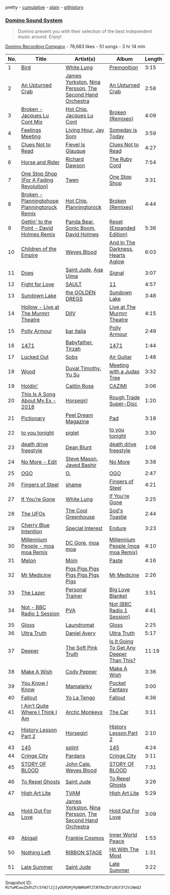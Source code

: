 pretty - [cumulative](/playlists/cumulative/2nSEYi9ueqDn2wxo1Tmceg.md) - [plain](/playlists/plain/2nSEYi9ueqDn2wxo1Tmceg) - [githistory](https://github.githistory.xyz/mackorone/spotify-playlist-archive/blob/main/playlists/plain/2nSEYi9ueqDn2wxo1Tmceg)

### [Domino Sound System](https://open.spotify.com/playlist/2nSEYi9ueqDn2wxo1Tmceg)

> Domino present you with their selection of the best independent music around\. Enjoy!

[Domino Recording Company](https://open.spotify.com/user/dominorecords) - 78,683 likes - 51 songs - 3 hr 14 min

| No. | Title | Artist(s) | Album | Length |
|---|---|---|---|---|
| 1 | [Bird](https://open.spotify.com/track/3VJ5OHIiVjvxj7vN3SlbFd) | [White Lung](https://open.spotify.com/artist/2iT2Fmot4VzWgdOTgp3j9M) | [Premonition](https://open.spotify.com/album/2GOtfNmU1wjE1JkTdL7ylu) | 3:15 |
| 2 | [An Upturned Crab](https://open.spotify.com/track/2calYgBpet9NKp97I5usOH) | [James Yorkston](https://open.spotify.com/artist/53aQwuzlyn4vxxUs6Edlqw), [Nina Persson](https://open.spotify.com/artist/4nHhXbMpzESguKp9QHap0c), [The Second Hand Orchestra](https://open.spotify.com/artist/452vqsM2fVxZN37P1BZEFh) | [An Upturned Crab](https://open.spotify.com/album/6vaoF0YRyE9kn4e3JuxH7l) | 2:58 |
| 3 | [Broken \- Jacques Lu Cont Mix](https://open.spotify.com/track/4Ovys7emm2gWoPUynSKJdS) | [Hot Chip](https://open.spotify.com/artist/37uLId6Z5ZXCx19vuruvv5), [Jacques Lu Cont](https://open.spotify.com/artist/4SINYGzldpKMExpCjseS9o) | [Broken \(Remixes\)](https://open.spotify.com/album/6ggsZZrmUNFR7NxPC8X9sN) | 4:09 |
| 4 | [Feelings Meeting](https://open.spotify.com/track/7yAWOJIWEbyWj9pHu2j9jD) | [Living Hour](https://open.spotify.com/artist/2Ho3J07GaGcCl2ePXnjEia), [Jay Som](https://open.spotify.com/artist/1wmiQ6ytATiGnJs6uFluKO) | [Someday is Today](https://open.spotify.com/album/5CnTQkaRdKn8NQ29Ig9gKe) | 3:59 |
| 5 | [Clues Not to Read](https://open.spotify.com/track/3lfC4A8X3cMyoHtj2FZazP) | [Fievel Is Glauque](https://open.spotify.com/artist/0aCjVhVSBUMVwo7WRrdLiJ) | [Clues Not to Read](https://open.spotify.com/album/3HKkf7w1vah6ikxOsfzGFr) | 4:27 |
| 6 | [Horse and Rider](https://open.spotify.com/track/3MTAL84biLO6aTXOuSPVvC) | [Richard Dawson](https://open.spotify.com/artist/0VeQgI9lzgoOMszAOq0iml) | [The Ruby Cord](https://open.spotify.com/album/4QwVU6l2cdR646QdT6z66i) | 7:54 |
| 7 | [One Stop Shop \(For A Fading Revolution\)](https://open.spotify.com/track/5aa6n3VZmDediYoN2x9ayw) | [Twen](https://open.spotify.com/artist/7iyWvxyp2SxGg3L66TmHbO) | [One Stop Shop](https://open.spotify.com/album/1r5vgUrqdgK4kYvddjEap9) | 3:31 |
| 8 | [Broken \- Planningtohope Planningtorock Remix](https://open.spotify.com/track/3FsRsRIbYeaJjL4Ubs1tXZ) | [Hot Chip](https://open.spotify.com/artist/37uLId6Z5ZXCx19vuruvv5), [Planningtorock](https://open.spotify.com/artist/7qHOphlWaJrfFa0BqpayDG) | [Broken \(Remixes\)](https://open.spotify.com/album/6ggsZZrmUNFR7NxPC8X9sN) | 4:44 |
| 9 | [Gettin' to the Point \- David Holmes Remix](https://open.spotify.com/track/1IvXWS35GRqrgO592lf0uq) | [Panda Bear](https://open.spotify.com/artist/1R84VlXnFFULOsWWV8IrCQ), [Sonic Boom](https://open.spotify.com/artist/4lBmxg4Z1e9NTDD05a2mhI), [David Holmes](https://open.spotify.com/artist/10kGEgP8MxhlfeA2tMinsL) | [Reset \(Expanded Edition\)](https://open.spotify.com/album/2NBfIDWmLkz0fZGl0993SK) | 5:36 |
| 10 | [Children of the Empire](https://open.spotify.com/track/75vW355BVk8wNjOqfrjfjo) | [Weyes Blood](https://open.spotify.com/artist/3Uqu1mEdkUJxPe7s31n1M9) | [And In The Darkness, Hearts Aglow](https://open.spotify.com/album/1hngVRZt95TrqPqXoJzQ4A) | 6:03 |
| 11 | [Does](https://open.spotify.com/track/08oX34sRjy7JlEgzfPVBF6) | [Saint Jude](https://open.spotify.com/artist/3xjaPchHHfcWBvkFtpejFh), [Aga Ujma](https://open.spotify.com/artist/3LSdhKfnqxaRzj5rzdOKRj) | [Signal](https://open.spotify.com/album/3bahlgCR0bNGq1pZX1GipN) | 3:07 |
| 12 | [Fight for Love](https://open.spotify.com/track/1LPQheJpIsG8rlUkCmZx2D) | [SAULT](https://open.spotify.com/artist/1uRxRKC7d9zwYGSRflTKDR) | [11](https://open.spotify.com/album/0e5GuQaryu1bLZL9Gk3hS8) | 4:57 |
| 13 | [Sundown Lake](https://open.spotify.com/track/6vIQCQ7RDSZR3bnSYFJcqU) | [the GOLDEN DREGS](https://open.spotify.com/artist/5HS4BCPnb2zYSwsmXunf8d) | [Sundown Lake](https://open.spotify.com/album/4G5DwjWXkJG8rXeXclTN0T) | 3:48 |
| 14 | [Hollow \- Live at The Murmrr Theatre](https://open.spotify.com/track/7CivBOUc92Q3P8N1CV9Cr2) | [DIIV](https://open.spotify.com/artist/4OrizGCKhOrW6iDDJHN9xd) | [Live at The Murmrr Theatre](https://open.spotify.com/album/6GUbAGnzdeiPqKivIk6FKu) | 4:15 |
| 15 | [Polly Armour](https://open.spotify.com/track/3ssIkCQAizo73SKYe66hfm) | [bar italia](https://open.spotify.com/artist/6tYmTHApvspl6KAgTfHjAY) | [Polly Armour](https://open.spotify.com/album/7n4OYjNT0lQQEhN4jalOq2) | 2:49 |
| 16 | [1471](https://open.spotify.com/track/1BVo3CqGJO3YMNeoK5Ihye) | [Babyfather](https://open.spotify.com/artist/3DmDJOQgrwlq8MxXGLeFvA), [Tirzah](https://open.spotify.com/artist/6f5lOlSFJw9K79gaNnmWAd) | [1471](https://open.spotify.com/album/6aazGhy1unBHW4nPE6uHlN) | 1:44 |
| 17 | [Lucked Out](https://open.spotify.com/track/5tIk9HI04FCiYFJqRFef5B) | [Sobs](https://open.spotify.com/artist/2gj35CRyiuvuJ5VzjkX52i) | [Air Guitar](https://open.spotify.com/album/5jsp54tvHgC19kstd5Kp42) | 1:48 |
| 18 | [Wood](https://open.spotify.com/track/3EyxbmvNxqvFLmqRMc5Caw) | [Duval Timothy](https://open.spotify.com/artist/4t5XnkAKxcaYcDXI726A4Y), [Yu Su](https://open.spotify.com/artist/69zPIMRgsZieOHFtHtvnj0) | [Meeting with a Judas Tree](https://open.spotify.com/album/2JEmFCOxEi8Onik59bRrMg) | 3:32 |
| 19 | [Holdin'](https://open.spotify.com/track/5dSWxM26UbHBsWOsix8qUp) | [Caitlin Rose](https://open.spotify.com/artist/41LGTx1fpA69G2ZAJKZntM) | [CAZIMI](https://open.spotify.com/album/3ujHcA736Nx4Y0WyxEprm7) | 3:06 |
| 20 | [This Is A Song About My Ex \- 2018](https://open.spotify.com/track/33662tWpqmbP4DkaGjYJVa) | [Horsegirl](https://open.spotify.com/artist/2FDvUb4YgyUPpmnm1ILPra) | [Rough Trade Super\-Disc](https://open.spotify.com/album/40oTuUuDxcivKZ1AbL3wME) | 1:20 |
| 21 | [Pictionary](https://open.spotify.com/track/2ZfAYnB8W6yWJLfu9LBzrF) | [Peel Dream Magazine](https://open.spotify.com/artist/0Un1afF0WG8Eh94e1NqOEd) | [Pad](https://open.spotify.com/album/61UBr10zTNnoeLy1cDPCIw) | 3:18 |
| 22 | [to you tonight](https://open.spotify.com/track/1P04sIZeFEFMCmxobEZJTj) | [piglet](https://open.spotify.com/artist/4AIvNjE7HJplcY1MxJplmP) | [to you tonight](https://open.spotify.com/album/07K6wKRrrRZIQMnElIeBi0) | 3:30 |
| 23 | [death drive freestyle](https://open.spotify.com/track/25xboCi9e1Qq24fSLRr5sO) | [Dean Blunt](https://open.spotify.com/artist/5CFSYjc0PAiQvndFjafabk) | [death drive freestyle](https://open.spotify.com/album/4y3BL2sHzjFperyYcD1Qa9) | 1:08 |
| 24 | [No More \- Edit](https://open.spotify.com/track/1EVjpQLLO19e7PYmZAlR2S) | [Steve Mason](https://open.spotify.com/artist/4ieS1hHc74D9RXhkyoriDU), [Javed Bashir](https://open.spotify.com/artist/5diMmmNkRVfgUnXJrzXzjZ) | [No More](https://open.spotify.com/album/1PsR8yp7LUlHti7lu5HFK1) | 3:38 |
| 25 | [OGO](https://open.spotify.com/track/2Q1VAgngFlOUJs2ddabVZL) | [O.](https://open.spotify.com/artist/0R2UqQKBdSADXMN2Gx5CrB) | [OGO](https://open.spotify.com/album/49Q4hUEvJ1DSssouhOGsKV) | 2:47 |
| 26 | [Fingers of Steel](https://open.spotify.com/track/1v1jlj1qT3oDjozh5rOlC6) | [shame](https://open.spotify.com/artist/4IeWU3NYBI9mISFVhzXG8f) | [Fingers of Steel](https://open.spotify.com/album/0T2Qic0OPQrVJmyMAxhH4y) | 4:21 |
| 27 | [If You’re Gone](https://open.spotify.com/track/5tpxEm91YdiWHgoz0Dbsvm) | [White Lung](https://open.spotify.com/artist/2iT2Fmot4VzWgdOTgp3j9M) | [If You're Gone](https://open.spotify.com/album/26ercVmnLW5vBl7BBXfBD5) | 3:25 |
| 28 | [The UFOs](https://open.spotify.com/track/0YelrmfRhQDsqLShAJYlBl) | [The Cool Greenhouse](https://open.spotify.com/artist/3t1nM1F3Ynmt6Ft7ouWYmW) | [Sod's Toastie](https://open.spotify.com/album/2bGAzaSVCRSDuGDPWKWLH3) | 2:44 |
| 29 | [Cherry Blue Intention](https://open.spotify.com/track/2JrozyGS7r75L39rt3xoGx) | [Special Interest](https://open.spotify.com/artist/2CYTLJOt91YLe1JLStFu6m) | [Endure](https://open.spotify.com/album/7EU4Jf2J97Iamh3lwHCHy9) | 3:23 |
| 30 | [Millennium People \- moa moa Remix](https://open.spotify.com/track/5SaTna1a6NksKEhI3p33Pw) | [DC Gore](https://open.spotify.com/artist/6Z9iK220pst9ExbutivPI6), [moa moa](https://open.spotify.com/artist/1VC1fSNmQ7dzRFMYlEuurc) | [Millennium People \(moa moa Remix\)](https://open.spotify.com/album/7GKR7Qb0JT5dv8QUCJZyGi) | 4:10 |
| 31 | [Melon](https://open.spotify.com/track/5734g7WLlFBFsRJoG2vw46) | [Moin](https://open.spotify.com/artist/3HKbW1X4Aj2RZU6ruh3a0e) | [Paste](https://open.spotify.com/album/6ovELXbM0sve6oZSU0SIeg) | 4:16 |
| 32 | [Mr Medicine](https://open.spotify.com/track/02xliGbqxFVQGRctSA7V1G) | [Pigs Pigs Pigs Pigs Pigs Pigs Pigs](https://open.spotify.com/artist/1F7QDWyZTLGzkyGLgFjEhU) | [Mr Medicine](https://open.spotify.com/album/0Ne4VAoUWMv7ZB8XR4KTKx) | 2:26 |
| 33 | [The Lazer](https://open.spotify.com/track/62r9v0y9TE0UAMhcb9Mlwd) | [Personal Trainer](https://open.spotify.com/artist/2zm5WsGFYihLD85ZTRcpoc) | [Big Love Blanket](https://open.spotify.com/album/2Ocda6SiIopqmd5rzT4SNl) | 3:51 |
| 34 | [Not \- BBC Radio 1 Session](https://open.spotify.com/track/70jr15kpcFlZAyJ8hotjIg) | [PVA](https://open.spotify.com/artist/2d2ElnqC2cMPp7zcSyv3yG) | [Not \(BBC Radio 1 Session\)](https://open.spotify.com/album/09LbxjE3uVSxeULrD0um98) | 4:41 |
| 35 | [Gloss](https://open.spotify.com/track/1oOBDH2gmnVY1ABieYuYXB) | [Laundromat](https://open.spotify.com/artist/4MyYqCvbqndRDqEqBzuHXm) | [Gloss](https://open.spotify.com/album/1XFeTBRv2lsIL6UBijuI76) | 2:25 |
| 36 | [Ultra Truth](https://open.spotify.com/track/2YxJlStqLuzxmRaE6S9K0s) | [Daniel Avery](https://open.spotify.com/artist/1EULJuDFWpZ9xg4YwtUGGt) | [Ultra Truth](https://open.spotify.com/album/5M6dgtsmCnatYzHCHVOAYX) | 5:17 |
| 37 | [Deeper](https://open.spotify.com/track/6XwMOx54frtlaAPFNQaotw) | [The Soft Pink Truth](https://open.spotify.com/artist/1TzvxOvPV19Pr7UiCne5Ei) | [Is It Going To Get Any Deeper Than This?](https://open.spotify.com/album/2qVmEJd2GUCtKd7QpC4Flc) | 11:19 |
| 38 | [Make A Wish](https://open.spotify.com/track/2s866YAOjnMqLb6iBPsYBM) | [Cody Pepper](https://open.spotify.com/artist/4PdvTDaTRycQZtT1JLU4Fh) | [Make A Wish](https://open.spotify.com/album/5Mgd7rlG2HPVOTaziV3Y9y) | 3:36 |
| 39 | [You Know I Know](https://open.spotify.com/track/6qHE3sYl2EEf48iTy1rdWG) | [Mamalarky](https://open.spotify.com/artist/2AWfnWrfFVhRPVX4JN9a6g) | [Pocket Fantasy](https://open.spotify.com/album/6UY5t9DTGGXtaGzEKlB59A) | 3:00 |
| 40 | [Fallout](https://open.spotify.com/track/2naiEwIGmT5whcaG6Vmn8B) | [Yo La Tengo](https://open.spotify.com/artist/5hAhrnb0Ch4ODwWu4tsbpi) | [Fallout](https://open.spotify.com/album/5xEDC9B8ohUyuoovW86zzX) | 4:36 |
| 41 | [I Ain’t Quite Where I Think I Am](https://open.spotify.com/track/1UwUhKmFxGKs59xiWO60Sx) | [Arctic Monkeys](https://open.spotify.com/artist/7Ln80lUS6He07XvHI8qqHH) | [The Car](https://open.spotify.com/album/2GROf0WKoP5Er2M9RXVNNs) | 3:11 |
| 42 | [History Lesson Part 2](https://open.spotify.com/track/4DGbJMzedFZAuT40Uq4NDC) | [Horsegirl](https://open.spotify.com/artist/2FDvUb4YgyUPpmnm1ILPra) | [History Lesson Part 2](https://open.spotify.com/album/7AURzANDD0wbB1oJvUNXUG) | 2:10 |
| 43 | [145](https://open.spotify.com/track/0wUndaDeaWfAu8cciHiHeR) | [splint](https://open.spotify.com/artist/0Z6cnp9tSe5ow5X0UrNYnu) | [145](https://open.spotify.com/album/5OaUvGQjXWK4R5CMhsP1Wt) | 4:24 |
| 44 | [Cringe City](https://open.spotify.com/track/6eAde3TAvl7fQRTbKVf96k) | [Pardans](https://open.spotify.com/artist/4G4h06yBNykvt3jutYtDSj) | [Cringe City](https://open.spotify.com/album/7HNCE4BPvH3KLMxJjEbRES) | 3:11 |
| 45 | [STORY OF BLOOD](https://open.spotify.com/track/0MtY5fVdx8fnPzqooOwok4) | [John Cale](https://open.spotify.com/artist/5MWBg16f5UYiaSlyVhzlIW), [Weyes Blood](https://open.spotify.com/artist/3Uqu1mEdkUJxPe7s31n1M9) | [STORY OF BLOOD](https://open.spotify.com/album/6voVkae1055milSYpRzzGc) | 7:31 |
| 46 | [To Repel Ghosts](https://open.spotify.com/track/2mkZJYJmjrLYFEWn7q5kLx) | [Saint Jude](https://open.spotify.com/artist/3xjaPchHHfcWBvkFtpejFh) | [To Repel Ghosts](https://open.spotify.com/album/06B3ihAJGFAeMbpAOJWtQn) | 3:26 |
| 47 | [High Art Lite](https://open.spotify.com/track/3eMkZmBbC35Hms3rdv0Gl2) | [TVAM](https://open.spotify.com/artist/7aKv42QgcrCLQg37J4CkTM) | [High Art Lite](https://open.spotify.com/album/1J9EFJI3G2fRrX8LtVWBbd) | 5:29 |
| 48 | [Hold Out For Love](https://open.spotify.com/track/3IY93jU8blpXFloxgWSj5s) | [James Yorkston](https://open.spotify.com/artist/53aQwuzlyn4vxxUs6Edlqw), [Nina Persson](https://open.spotify.com/artist/4nHhXbMpzESguKp9QHap0c), [The Second Hand Orchestra](https://open.spotify.com/artist/452vqsM2fVxZN37P1BZEFh) | [Hold Out For Love](https://open.spotify.com/album/6Q0WIu35um29zR11UKxBIc) | 3:09 |
| 49 | [Abigail](https://open.spotify.com/track/75NgXlkXMMtUI9611uR5kX) | [Frankie Cosmos](https://open.spotify.com/artist/0x4xCoWaOFd3WsKarzaxnW) | [Inner World Peace](https://open.spotify.com/album/60UAUb98BH6Z0ezRUAMJrz) | 1:53 |
| 50 | [Nothing Left](https://open.spotify.com/track/0ZUAmMWG38D4UX5HwbF6l7) | [RIBBON STAGE](https://open.spotify.com/artist/4f7oDcY7sHQ69tiuRomYRZ) | [Hit With The Most](https://open.spotify.com/album/6xvzHDDnTzOROoE140BSbE) | 1:31 |
| 51 | [Late Summer](https://open.spotify.com/track/2QHz1w5U0f1WH8ERUeaqTY) | [Saint Jude](https://open.spotify.com/artist/3xjaPchHHfcWBvkFtpejFh) | [Late Summer](https://open.spotify.com/album/03W3LbVi8mDI8ROPCHFHMZ) | 3:22 |

Snapshot ID: `MzYwMCwwZDdhZTc5YWJlZjIyOGM5MjMyNWRmMTZlNTRmZDYzOGY3Y2ViNmQ3`
